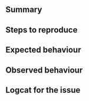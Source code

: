 ## Summary

<!--Summarise your issue in one sentence (what goes wrong, what did you expect to happen.)-->

## Steps to reproduce

<!--How can we reproduce the issue?-->

## Expected behaviour

<!--What did you expect the app to do?-->

## Observed behaviour

<!--What did you see instead?  Describe your issue in detail here.-->

## Logcat for the issue

<!--Provide logs for the crash here-->
